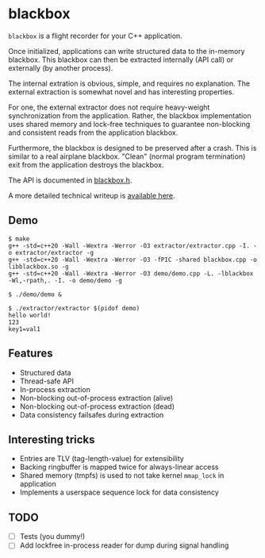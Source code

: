 # blackbox

`blackbox` is a flight recorder for your C++ application.

Once initialized, applications can write structured data to the in-memory
blackbox. This blackbox can then be extracted internally (API call) or
externally (by another process).

The internal extration is obvious, simple, and requires no explanation. The
external extraction is somewhat novel and has interesting properties.

For one, the external extractor does not require heavy-weight synchronization
from the application. Rather, the blackbox implementation uses shared memory
and lock-free techniques to guarantee non-blocking and consistent reads from
the application blackbox.

Furthermore, the blackbox is designed to be preserved after a crash. This is
similar to a real airplane blackbox. "Clean" (normal program termination) exit
from the application destroys the blackbox.

The API is documented in [blackbox.h](./blackbox.h).

A more detailed technical writeup is [available here](https://dxuuu.xyz/blackbox.html).

## Demo

```
$ make
g++ -std=c++20 -Wall -Wextra -Werror -O3 extractor/extractor.cpp -I. -o extractor/extractor -g
g++ -std=c++20 -Wall -Wextra -Werror -O3 -fPIC -shared blackbox.cpp -o libblackbox.so -g
g++ -std=c++20 -Wall -Wextra -Werror -O3 demo/demo.cpp -L. -lblackbox -Wl,-rpath,. -I. -o demo/demo -g

$ ./demo/demo &

$ ./extractor/extractor $(pidof demo)
hello world!
123
key1=val1
```

## Features

* Structured data
* Thread-safe API
* In-process extraction
* Non-blocking out-of-process extraction (alive)
* Non-blocking out-of-process extraction (dead)
* Data consistency failsafes during extraction

## Interesting tricks

* Entries are TLV (tag-length-value) for extensibility
* Backing ringbuffer is mapped twice for always-linear access
* Shared memory (tmpfs) is used to not take kernel `mmap_lock` in application
* Implements a userspace sequence lock for data consistency

## TODO

- [ ] Tests (you dummy!)
- [ ] Add lockfree in-process reader for dump during signal handling
